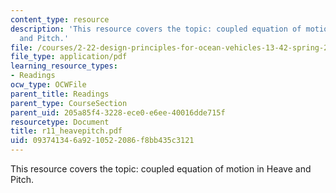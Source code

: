```yaml
---
content_type: resource
description: 'This resource covers the topic: coupled equation of motion in Heave
  and Pitch.'
file: /courses/2-22-design-principles-for-ocean-vehicles-13-42-spring-2005/093741346a9210522086f8bb435c3121_r11_heavepitch.pdf
file_type: application/pdf
learning_resource_types:
- Readings
ocw_type: OCWFile
parent_title: Readings
parent_type: CourseSection
parent_uid: 205a85f4-3228-ece0-e6ee-40016dde715f
resourcetype: Document
title: r11_heavepitch.pdf
uid: 09374134-6a92-1052-2086-f8bb435c3121
---
```

This resource covers the topic: coupled equation of motion in Heave and Pitch.

